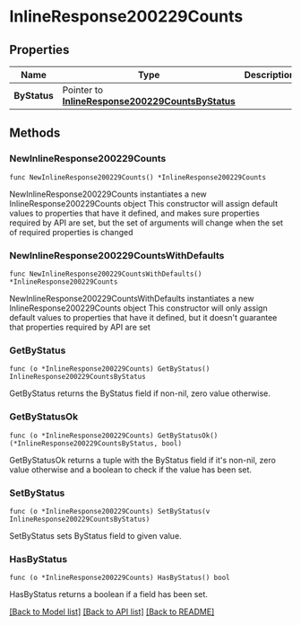 # InlineResponse200229Counts

## Properties

Name | Type | Description | Notes
------------ | ------------- | ------------- | -------------
**ByStatus** | Pointer to [**InlineResponse200229CountsByStatus**](InlineResponse200229CountsByStatus.md) |  | [optional] 

## Methods

### NewInlineResponse200229Counts

`func NewInlineResponse200229Counts() *InlineResponse200229Counts`

NewInlineResponse200229Counts instantiates a new InlineResponse200229Counts object
This constructor will assign default values to properties that have it defined,
and makes sure properties required by API are set, but the set of arguments
will change when the set of required properties is changed

### NewInlineResponse200229CountsWithDefaults

`func NewInlineResponse200229CountsWithDefaults() *InlineResponse200229Counts`

NewInlineResponse200229CountsWithDefaults instantiates a new InlineResponse200229Counts object
This constructor will only assign default values to properties that have it defined,
but it doesn't guarantee that properties required by API are set

### GetByStatus

`func (o *InlineResponse200229Counts) GetByStatus() InlineResponse200229CountsByStatus`

GetByStatus returns the ByStatus field if non-nil, zero value otherwise.

### GetByStatusOk

`func (o *InlineResponse200229Counts) GetByStatusOk() (*InlineResponse200229CountsByStatus, bool)`

GetByStatusOk returns a tuple with the ByStatus field if it's non-nil, zero value otherwise
and a boolean to check if the value has been set.

### SetByStatus

`func (o *InlineResponse200229Counts) SetByStatus(v InlineResponse200229CountsByStatus)`

SetByStatus sets ByStatus field to given value.

### HasByStatus

`func (o *InlineResponse200229Counts) HasByStatus() bool`

HasByStatus returns a boolean if a field has been set.


[[Back to Model list]](../README.md#documentation-for-models) [[Back to API list]](../README.md#documentation-for-api-endpoints) [[Back to README]](../README.md)


